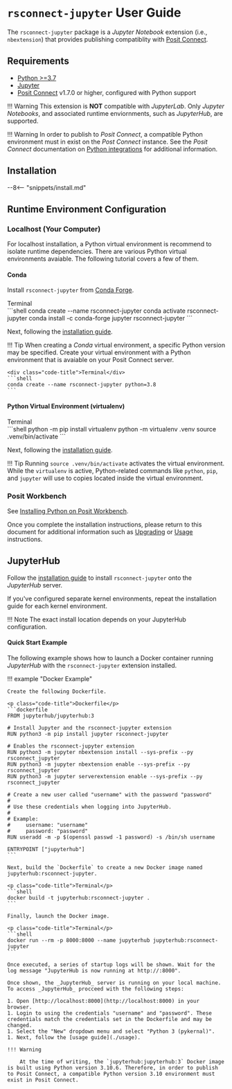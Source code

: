# `rsconnect-jupyter` User Guide

The `rsconnect-jupyter` package is a _Jupyter Notebook_ extension (i.e., `nbextension`) that provides publishing compatiblity with [Posit Connect](https://docs.posit.co/rsc/#rstudio-connect).

## Requirements

- [Python >=3.7](https://www.python.org/downloads/)
- [Jupyter](https://pypi.org/project/jupyter)
- [Posit Connect](https://www.posit.co/download/posit-connect/**) v1.7.0 or higher, configured with Python support

!!! Warning
    This extension is **NOT** compatible with _JupyterLab_. Only _Jupyter Notebooks_, and associated runtime enviornments, such as _JupyterHub_, are supported.

!!! Warning
    In order to publish to _Posit Connect_, a compatible Python environment must in exist on the _Post Connect_ instance. See the _Posit Connect_ documentation on [Python integrations](https://docs.posit.co/rsc/integration/python/) for additional information.

## Installation

--8<-- "snippets/install.md"

## Runtime Environment Configuration

### Localhost (Your Computer)

For localhost installation, a Python virtual environment is recommend to isolate runtime dependencies. There are various Python virtual environments avaiable. The following tutorial covers a few of them.

#### Conda

Install `rsconnect-jupyter` from [Conda Forge](https://conda-forge.org).

<div class="code-title">Terminal</div>
```shell
conda create --name rsconnect-jupyter
conda activate rsconnect-jupyter
conda install -c conda-forge jupyter rsconnect-jupyter
```

Next, following the [installation guide](#installation).

!!! Tip
    When creating a _Conda_ virtual environment, a specific Python version may be specified. Create your virtual environment with a Python environment that is avaiable on your Posit Connect server.

    <div class="code-title">Terminal</div>
    ```shell
    conda create --name rsconnect-jupyter python=3.8
    ```

#### Python Virtual Environment (virtualenv)

<div class="code-title">Terminal</div>
```shell
python -m pip install virtualenv
python -m virtualenv .venv
source .venv/bin/activate
```

Next, following the [installation guide](#installation).

!!! Tip
    Running `source .venv/bin/activate` activates the virtual environment. While the `virtualenv` is active, Python-related commands like `python`, `pip`, and `jupyter` will use to copies located inside the virtual environment.

### Posit Workbench

See [Installing Python on Posit Workbench](https://docs.posit.co/rsw/integration/jupyter-standalone/#4-install-jupyter-notebooks-jupyterlab-and-python-packages).

Once you complete the installation instructions, please return to this document for additional information such as [Upgrading](upgrading) or [Usage](usage) instructions.

## JupyterHub

Follow the [installation guide](#installation) to install `rsconnect-jupyter` onto the _JupyterHub_ server.

If you've configured separate kernel environments, repeat the installation guide for each kernel environment.

!!! Note
    The exact install location depends on your JupyterHub configuration.

#### Quick Start Example

The following example shows how to launch a Docker container running _JupyterHub_ with the `rsconnect-jupyter` extension installed.

!!! example "Docker Example"

    Create the following Dockerfile.

    <p class="code-title">Dockerfile</p>
    ```dockerfile
    FROM jupyterhub/jupyterhub:3

    # Install Jupyter and the rsconnect-jupyter extension
    RUN python3 -m pip install jupyter rsconnect-jupyter

    # Enables the rsconnect-jupyter extension
    RUN python3 -m jupyter nbextension install --sys-prefix --py rsconnect_jupyter
    RUN python3 -m jupyter nbextension enable --sys-prefix --py rsconnect_jupyter
    RUN python3 -m jupyter serverextension enable --sys-prefix --py rsconnect_jupyter

    # Create a new user called "username" with the password "password"
    #
    # Use these credentials when logging into JupyterHub.
    #
    # Example:
    #     username: "username"
    #     password: "password"
    RUN useradd -m -p $(openssl passwd -1 password) -s /bin/sh username

    ENTRYPOINT ["jupyterhub"]
    ```

    Next, build the `Dockerfile` to create a new Docker image named jupyterhub:rsconnect-jupyter.

    <p class="code-title">Terminal</p>
    ```shell
    docker build -t jupyterhub:rsconnect-jupyter .
    ```

    Finally, launch the Docker image.

    <p class="code-title">Terminal</p>
    ```shell
    docker run --rm -p 8000:8000 --name jupyterhub jupyterhub:rsconnect-jupyter
    ```

    Once executed, a series of startup logs will be shown. Wait for the log message "JupyterHub is now running at http://:8000".

    Once shown, the _JupyterHub_ server is running on your local machine. To access _JupyterHub_ procceed with the following steps:

    1. Open [http://localhost:8000](http://localhost:8000) in your browser.
    1. Login to using the credentials "username" and "password". These credentials match the credentials set in the Dockerfile and may be changed.
    1. Select the "New" dropdown menu and select "Python 3 (pykernal)".
    1. Next, follow the [usage guide](./usage).

    !!! Warning

        At the time of writing, the `jupyterhub:jupyterhub:3` Docker image is built using Python version 3.10.6. Therefore, in order to publish to Posit Connect, a compatible Python version 3.10 environment must exist in Posit Connect.
